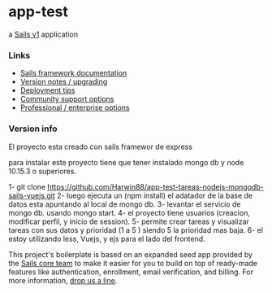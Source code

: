

# app-test

a [Sails v1](https://sailsjs.com) application


### Links

+ [Sails framework documentation](https://sailsjs.com/get-started)
+ [Version notes / upgrading](https://sailsjs.com/documentation/upgrading)
+ [Deployment tips](https://sailsjs.com/documentation/concepts/deployment)
+ [Community support options](https://sailsjs.com/support)
+ [Professional / enterprise options](https://sailsjs.com/enterprise)


### Version info

El proyecto esta creado con sails framewor de express 

para instalar este proyecto tiene que tener instalado  mongo db y node 10.15.3 o superiores.

1- git clone https://github.com/Harwin88/app-test-tareas-nodejs-mongodb-sails-vuejs.git
2- luego ejecuta un (npm install) el adatador de la  base de datos  esta apuntando al local de mongo db.
3- levantar el servicio de mongo db. usando   mongo start.
4- el proyecto tiene usuarios (creacion, modificar perfil, y inicio de session).
5- permite crear tareas y visualizar tareas con sus datos y prioridad (1 a 5 ) siendo 5 la prioridad mas baja.
6- el estoy utilizando less, Vuejs, y ejs para el lado del frontend.


<!-- Internally, Sails used [`sails-generate@1.17.2`](https://github.com/balderdashy/sails-generate/tree/v1.17.2/lib/core-generators/new). -->


This project's boilerplate is based on an expanded seed app provided by the [Sails core team](https://sailsjs.com/about) to make it easier for you to build on top of ready-made features like authentication, enrollment, email verification, and billing.  For more information, [drop us a line](https://sailsjs.com/support).


<!--
Note:  Generators are usually run using the globally-installed `sails` CLI (command-line interface).  This CLI version is _environment-specific_ rather than app-specific, thus over time, as a project's dependencies are upgraded or the project is worked on by different developers on different computers using different versions of Node.js, the Sails dependency in its package.json file may differ from the globally-installed Sails CLI release it was originally generated with.  (Be sure to always check out the relevant [upgrading guides](https://sailsjs.com/upgrading) before upgrading the version of Sails used by your app.  If you're stuck, [get help here](https://sailsjs.com/support).)
-->

